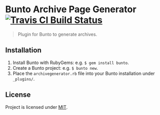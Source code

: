 # Bunto Archive Page Generator [![Travis CI Build Status](https://travis-ci.org/bunto/bunto-archivegenerator.svg?branch=master)](https://travis-ci.org/bunto/bunto-archivegenerator)

> Plugin for Bunto to generate archives.


## Installation

 1. Install Bunto with RubyGems: e.g. `$ gem install bunto`.
 2. Create a Bunto project: e.g. `$ bunto new`.
 3. Place the `archivegenerator.rb` file into your Bunto installation under `_plugins/`.


## License

Project is licensed under [MIT](./LICENSE.md).
